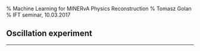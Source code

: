 % Machine Learning for MINERvA Physics Reconstruction
% Tomasz Golan
% IFT seminar, 10.03.2017


## Oscillation experiment

---

<svg id="nu_osc_exp" width="800" height="600"></svg>
<script src="../js/nu_osc_exp.js"></script>